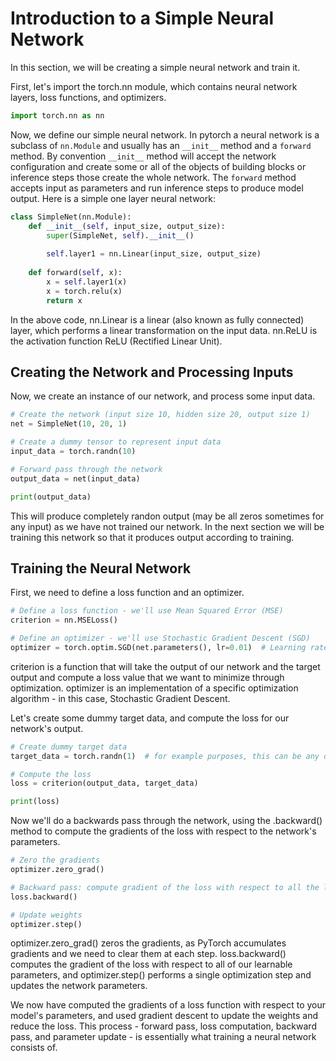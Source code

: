 # Introduction to a Simple Neural Network

In this section, we will be creating a simple neural network and train it.

First, let's import the torch.nn module, which contains neural network layers, loss functions, and optimizers.

```python
import torch.nn as nn
```

Now, we define our simple neural network. In pytorch a neural network is a subclass of `nn.Module` and usually has an `__init__` method and a `forward` method. By convention `__init__` method 
will accept the network configuration and create some or all of the objects of building blocks or inference steps those create the whole network. The `forward` method accepts input as
parameters and run inference steps to produce model output. Here is a simple one layer neural network:

```python
class SimpleNet(nn.Module):
    def __init__(self, input_size, output_size):
        super(SimpleNet, self).__init__()
        
        self.layer1 = nn.Linear(input_size, output_size)
    
    def forward(self, x):
        x = self.layer1(x)
        x = torch.relu(x)
        return x
```

In the above code, nn.Linear is a linear (also known as fully connected) layer, which performs a linear transformation on the input data. nn.ReLU is the 
activation function ReLU (Rectified Linear Unit).

## Creating the Network and Processing Inputs
Now, we create an instance of our network, and process some input data.

```python
# Create the network (input size 10, hidden size 20, output size 1)
net = SimpleNet(10, 20, 1)

# Create a dummy tensor to represent input data
input_data = torch.randn(10)

# Forward pass through the network
output_data = net(input_data)

print(output_data)
```

This will produce completely randon output (may be all zeros sometimes for any input) as we have not trained our network. In the next section we will be training 
this network so that it produces output according to training.

## Training the Neural Network

First, we need to define a loss function and an optimizer.

```python
# Define a loss function - we'll use Mean Squared Error (MSE)
criterion = nn.MSELoss()

# Define an optimizer - we'll use Stochastic Gradient Descent (SGD)
optimizer = torch.optim.SGD(net.parameters(), lr=0.01)  # Learning rate 0.01
```
criterion is a function that will take the output of our network and the target output and compute a loss value that we want to minimize 
through optimization. optimizer is an implementation of a specific optimization algorithm - in this case, Stochastic Gradient Descent.

Let's create some dummy target data, and compute the loss for our network's output.

```python
# Create dummy target data
target_data = torch.randn(1)  # for example purposes, this can be any data

# Compute the loss
loss = criterion(output_data, target_data)

print(loss)
```
Now we'll do a backwards pass through the network, using the .backward() method to compute the gradients of the loss with respect to the network's parameters.

```python
# Zero the gradients
optimizer.zero_grad()

# Backward pass: compute gradient of the loss with respect to all the learnable parameters of the model
loss.backward()

# Update weights
optimizer.step()
```
optimizer.zero_grad() zeros the gradients, as PyTorch accumulates gradients and we need to clear them at each step. loss.backward() computes 
the gradient of the loss with respect to all of our learnable parameters, and optimizer.step() performs a single optimization step and updates the network parameters.

We now have computed the gradients of a loss function with respect to your model's parameters, and used gradient descent to update the weights 
and reduce the loss. This process - forward pass, loss computation, backward pass, and parameter update - is essentially what training a neural network consists of.
